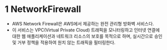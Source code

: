 # 1 NetworkFirewall

- AWS Network Firewall은 AWS에서 제공하는 완전 관리형 방화벽 서비스다.
- 이 서비스는 VPC(Virtual Private Cloud) 트래픽을 모니터링하고 인터넷 연결에 대한 웹 애플리케이션과 네트워크 리소스의 보호를 목적으로 하며, 실시간으로 승인 및 거부 정책을 적용하여 원치 않는 트래픽을 필터링한다.